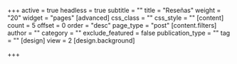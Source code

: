 +++
active = true
headless = true
subtitle = ""
title = "Reseñas"
weight = "20"
widget = "pages"
[advanced]
css_class = ""
css_style = ""
[content]
count = 5
offset = 0
order = "desc"
page_type = "post"
[content.filters]
author = ""
category = ""
exclude_featured = false
publication_type = ""
tag = ""
[design]
view = 2
[design.background]

+++
